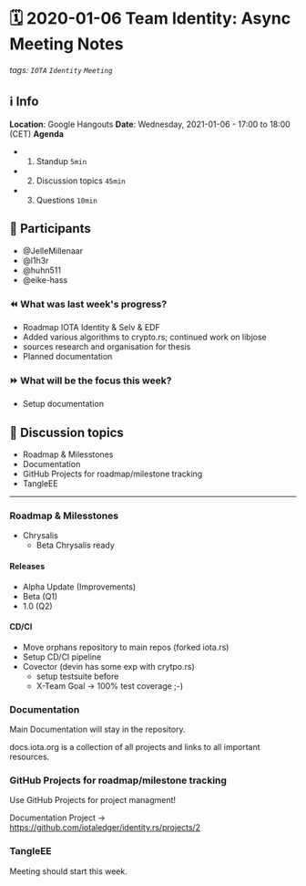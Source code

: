 # 🗓️ 2020-01-06 Team Identity: Async Meeting Notes
###### tags: `IOTA` `Identity` `Meeting`

## ℹ️ Info
**Location**: Google Hangouts
**Date**: Wednesday, 2021-01-06 - 17:00 to 18:00 (CET) 
**Agenda**
- 1. Standup `5min`
- 2. Discussion topics `45min`
- 3. Questions `10min`

## 👥 Participants
- @JelleMillenaar
- @l1h3r
- @huhn511
- @eike-hass


### ⏪ What was last week's progress?
- Roadmap IOTA Identity & Selv & EDF
- Added various algorithms to crypto.rs; continued work on libjose
- sources research and organisation for thesis
- Planned documentation

### ⏩ What will be the focus this week?
- Setup documentation

## 💬 Discussion topics
- Roadmap & Milesstones
- Documentation
- GitHub Projects for roadmap/milestone tracking
- TangleEE

---

### Roadmap & Milesstones
- Chrysalis
    - Beta Chrysalis ready

#### Releases
- Alpha Update (Improvements)
- Beta (Q1)
- 1.0 (Q2)

#### CD/CI
- Move orphans repository to main repos (forked iota.rs)
- Setup CD/CI pipeline
- Covector (devin has some exp with crytpo.rs)
    - setup testsuite before
    - X-Team Goal -> 100% test coverage ;-)

### Documentation

Main Documentation will stay in the repository.

docs.iota.org is a collection of all projects and links to all important resources.


### GitHub Projects for roadmap/milestone tracking
Use GitHub Projects for project managment!

Documentation Project -> https://github.com/iotaledger/identity.rs/projects/2

### TangleEE
Meeting should start this week.